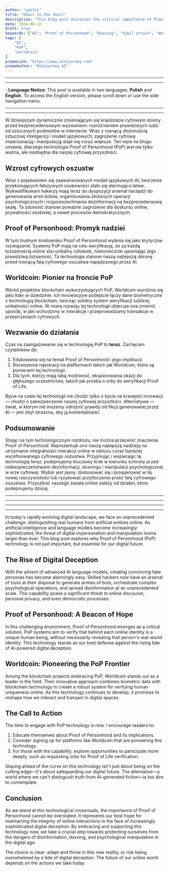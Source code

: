 ```yaml
---
author: "wzolni"
title: "Ghost in the Shell"
description: "This blog post discusses the critical importance of Proof of Personhood (PoP) technology in combating the growing threat of AI-powered digital deception and impersonation online, emphasizing its potential to safeguard digital interactions and urging readers to engage with and support this emerging technology."
date: 2024-06-22
draft: true
keywords: ["AI", "Proof of Personhood", "Doxxing", "Sybil attack", "World Coin"]
tags: [
    "AI",
    "PoP",
    "worldcoin"
]
promoLink: "https://www.midjourney.com"
promoAuthor: "Midjourney AI"
---
```


------
------

💡**Language Notice**:
This post is available in two languages: **Polish** and **English**.
To access the English version, please scroll down or use the side navigation menu.

------
------

W dzisiejszym dynamicznie zmieniającym się krajobrazie cyfrowym stoimy przed bezprecedensowym wyzwaniem: rozróżnieniem prawdziwych ludzi od sztucznych podmiotów w internecie. Wraz z rosnącą złożonością sztucznej inteligencji i modeli językowych, zagrożenie cyfrową impersonacją i manipulacją staje się coraz większe. Ten wpis na blogu omawia, dlaczego technologia Proof of Personhood (PoP) jest nie tylko ważna, ale niezbędna dla naszej cyfrowej przyszłości.

## Wzrost cyfrowych oszustw

Wraz z pojawieniem się zaawansowanych modeli językowych AI, tworzenie przekonujących fałszywych osobowości stało się alarmująco łatwe. Wykwalifikowani hakerzy mają teraz do dyspozycji arsenał narzędzi do generowania armii botów, organizowania złożonych operacji psychologicznych i rozpowszechniania dezinformacji na bezprecedensową skalę. Ta zdolność stanowi poważne zagrożenie dla dyskursu online, prywatności osobistej, a nawet procesów demokratycznych.

## Proof of Personhood: Promyk nadziei

W tym trudnym środowisku Proof of Personhood wyłania się jako krytyczne rozwiązanie. Systemy PoP mają na celu weryfikację, że za każdą tożsamością online stoi unikalny człowiek, niekoniecznie ujawniając jego prawdziwą tożsamość. Ta technologia stanowi naszą najlepszą obronę przed rosnącą falą cyfrowego oszustwa napędzanego przez AI.

## Worldcoin: Pionier na froncie PoP

Wśród projektów blockchain wykorzystujących PoP, Worldcoin wyróżnia się jako lider w dziedzinie. Ich innowacyjne podejście łączy dane biometryczne z technologią blockchain, tworząc solidny system weryfikacji ludzkiej unikalności online. W miarę rozwoju tej technologii obiecuje ona zmienić sposób, w jaki wchodzimy w interakcje i przeprowadzamy transakcje w przestrzeniach cyfrowych.

## Wezwanie do działania

Czas na zaangażowanie się w technologię PoP to **teraz**. Zachęcam czytelników do:

1. Edukowania się na temat Proof of Personhood i jego implikacji.
2. Rozważenia rejestracji na platformach takich jak Worldcoin, które są pionierami tej technologii.
3. Dla tych, którzy mają taką możliwość, eksplorowania okazji do głębszego uczestnictwa, takich jak prośba o orby do weryfikacji Proof of Life.

Bycie na czele tej technologii nie chodzi tylko o bycie na krawędzi innowacji — chodzi o zabezpieczenie naszej cyfrowej przyszłości. Alternatywa — świat, w którym nie możemy odróżnić prawdy od fikcji generowanej przez AI — jest zbyt straszna, aby ją kontemplować.

## Podsumowanie

Stojąc na tym technologicznym rozdrożu, nie można przecenić znaczenia Proof of Personhood. Reprezentuje ono naszą najlepszą nadzieję na utrzymanie integralności interakcji online w obliczu coraz bardziej wyrafinowanego cyfrowego oszustwa. Przyjmując i wspierając tę technologię teraz, podejmujemy kluczowy krok w kierunku ochrony przed niebezpieczeństwami dezinformacji, doxxingu i manipulacji psychologicznej w erze cyfrowej.
Wybór jest jasny: dostosować się i prosperować w tej nowej rzeczywistości lub ryzykować przytłoczenie przez falę cyfrowego oszustwa. Przyszłość naszego świata online zależy od działań, które podejmujemy dzisiaj.

------
------
------
------

In today's rapidly evolving digital landscape, we face an unprecedented challenge: distinguishing real humans from artificial entities online. As artificial intelligence and language models become increasingly sophisticated, the threat of digital impersonation and manipulation looms larger than ever. This blog post explores why Proof of Personhood (PoP) technology is not just important, but essential for our digital future.

## The Rise of Digital Deception

With the advent of advanced AI language models, creating convincing fake personas has become alarmingly easy. Skilled hackers now have an arsenal of tools at their disposal to generate armies of bots, orchestrate complex psychological operations, and spread disinformation at an unprecedented scale. This capability poses a significant threat to online discourse, personal privacy, and even democratic processes.

## Proof of Personhood: A Beacon of Hope

In this challenging environment, Proof of Personhood emerges as a critical solution. PoP systems aim to verify that behind each online identity is a unique human being, without necessarily revealing that person's real-world identity. This technology stands as our best defense against the rising tide of AI-powered digital deception.

## Worldcoin: Pioneering the PoP Frontier

Among the blockchain projects embracing PoP, Worldcoin stands out as a leader in the field. Their innovative approach combines biometric data with blockchain technology to create a robust system for verifying human uniqueness online. As this technology continues to develop, it promises to reshape how we interact and transact in digital spaces.

## The Call to Action

The time to engage with PoP technology is now. I encourage readers to:

1. Educate themselves about Proof of Personhood and its implications.
2. Consider signing up for platforms like Worldcoin that are pioneering this technology.
3. For those with the capability, explore opportunities to participate more deeply, such as requesting orbs for Proof of Life verification.

Staying ahead of the curve on this technology isn't just about being on the cutting edge—it's about safeguarding our digital future. The alternative—a world where we can't distinguish truth from AI-generated fiction—is too dire to contemplate.

## Conclusion

As we stand at this technological crossroads, the importance of Proof of Personhood cannot be overstated. It represents our best hope for maintaining the integrity of online interactions in the face of increasingly sophisticated digital deception. By embracing and supporting this technology now, we take a crucial step towards protecting ourselves from the dangers of disinformation, doxxing, and psychological manipulation in the digital age.

The choice is clear: adapt and thrive in this new reality, or risk being overwhelmed by a tide of digital deception. The future of our online world depends on the actions we take today.
